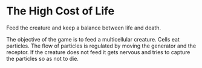 # The High Cost of Life
Feed the creature and keep a balance between life and death.

The objective of the game is to feed a multicellular creature. 
Cells eat particles. 
The flow of particles is regulated by moving the generator and the receptor. If the creature does not feed it gets nervous and tries to capture the particles so as not to die.

